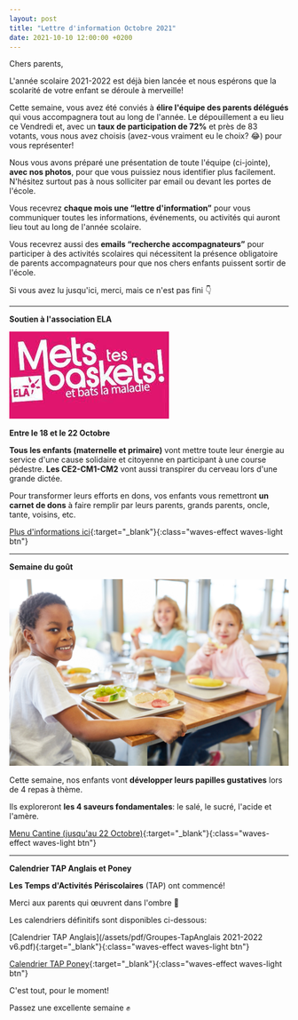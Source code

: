 ```yaml
---
layout: post
title: "Lettre d'information Octobre 2021"
date: 2021-10-10 12:00:00 +0200
---
```


Chers parents,

L'année scolaire 2021-2022 est déjà bien lancée et nous espérons que la scolarité de votre enfant se déroule à merveille!

Cette semaine, vous avez été conviés à **élire l'équipe des parents délégués** qui vous accompagnera tout au long de l'année. Le dépouillement a eu lieu ce Vendredi et, avec un **taux de participation de 72%** et près de 83 votants, vous nous avez choisis (avez-vous vraiment eu le choix? 😂) pour vous représenter!

Nous vous avons préparé une présentation de toute l'équipe (ci-jointe), **avec nos photos**, pour que vous puissiez nous identifier plus facilement. N'hésitez surtout pas à nous solliciter par email ou devant les portes de l'école.

Vous recevrez **chaque mois une “lettre d'information”** pour vous communiquer toutes les informations, événements, ou activités qui auront lieu tout au long de l'année scolaire.

Vous recevrez aussi des **emails “recherche accompagnateurs”** pour participer à des activités scolaires qui nécessitent la présence obligatoire de parents accompagnateurs pour que nos chers enfants puissent sortir de l'école.

Si vous avez lu jusqu'ici, merci, mais ce n'est pas fini 👇

<hr/>

**Soutien à l'association ELA**

![Soutien à l'association ELA](/assets/images/2021-10-10-1.jpg)

**Entre le 18 et le 22 Octobre**

**Tous les enfants (maternelle et primaire)** vont mettre toute leur énergie au service d'une cause solidaire et citoyenne en participant à une course pédestre. **Les CE2-CM1-CM2** vont aussi transpirer du cerveau lors d'une grande dictée.

Pour transformer leurs efforts en dons, vos enfants vous remettront **un carnet de dons** à faire remplir par leurs parents, grands parents, oncle, tante, voisins, etc.

[Plus d'informations ici](https://mtb.ela-asso.com/organiser-mtb/){:target="\_blank"}{:class="waves-effect waves-light btn"}

<hr/>

**Semaine du goût**

![Semaine du goût](/assets/images/2021-10-10-2.jpg)

Cette semaine, nos enfants vont **développer leurs papilles gustatives** lors de 4 repas à thème.

Ils exploreront **les 4 saveurs fondamentales**: le salé, le sucré, l'acide et l'amère.

[Menu Cantine (jusqu'au 22 Octobre)](http://www.ec-janvry.ac-versailles.fr/wp-content/uploads/sites/69/2021/09/menus-restaurant-scolaire-periode-1.pdf){:target="\_blank"}{:class="waves-effect waves-light btn"}

<hr/>

**Calendrier TAP Anglais et Poney**

**Les Temps d'Activités Périscolaires** (TAP) ont commencé!

Merci aux parents qui œuvrent dans l'ombre 👏

Les calendriers définitifs sont disponibles ci-dessous:

[Calendrier TAP Anglais](/assets/pdf/Groupes-TapAnglais 2021-2022 v6.pdf){:target="\_blank"}{:class="waves-effect waves-light btn"}

[Calendrier TAP Poney](/assets/pdf/Groupes-TapPoney2021-22-v1.pdf){:target="\_blank"}{:class="waves-effect waves-light btn"}

C'est tout, pour le moment!

Passez une excellente semaine ✊
